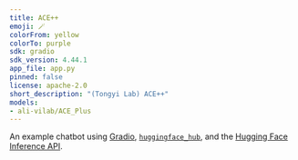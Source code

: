 ```yaml
---
title: ACE++
emoji: 🪄
colorFrom: yellow
colorTo: purple
sdk: gradio
sdk_version: 4.44.1
app_file: app.py
pinned: false
license: apache-2.0
short_description: "(Tongyi Lab) ACE++"
models:
- ali-vilab/ACE_Plus
---
```


An example chatbot using [Gradio](https://gradio.app), [`huggingface_hub`](https://huggingface.co/docs/huggingface_hub/v0.22.2/en/index), and the [Hugging Face Inference API](https://huggingface.co/docs/api-inference/index).